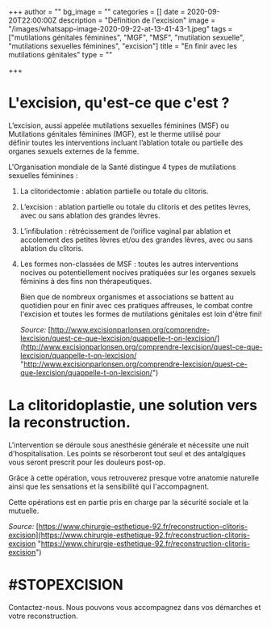 +++
author = ""
bg_image = ""
categories = []
date = 2020-09-20T22:00:00Z
description = "Définition de l'excision"
image = "/images/whatsapp-image-2020-09-22-at-13-41-43-1.jpeg"
tags = ["mutilations génitales féminines", "MGF", "MSF", "mutilation sexuelle", "mutilations sexuelles féminines", "excision"]
title = "En finir avec les mutilations génitales"
type = ""

+++
# L'excision, qu'est-ce que c'est ?

L’excision, aussi appelée mutilations sexuelles féminines (MSF) ou Mutilations génitales féminines (MGF), est le therme utilisé pour définir toutes les interventions incluant l’ablation totale ou partielle des organes sexuels externes de la femme.

L'Organisation mondiale de la Santé distingue 4 types de mutilations sexuelles féminines :

1. La clitoridectomie : ablation partielle ou totale du clitoris.
2. L’excision : ablation partielle ou totale du clitoris et des petites lèvres, avec ou sans ablation des grandes lèvres.
3. L’infibulation : rétrécissement de l’orifice vaginal par ablation et accolement des petites lèvres et/ou des grandes lèvres, avec ou sans ablation du clitoris.
4. Les formes non-classées de MSF : toutes les autres interventions nocives ou potentiellement nocives pratiquées sur les organes sexuels féminins à des fins non thérapeutiques.

   Bien que de nombreux organismes et associations se battent au quotidien pour en finir avec ces pratiques affreuses, le combat contre l'excision et toutes les formes de mutilations génitales est loin d'être fini!

   _Source:_ [http://www.excisionparlonsen.org/comprendre-lexcision/quest-ce-que-lexcision/quappelle-t-on-lexcision/](http://www.excisionparlonsen.org/comprendre-lexcision/quest-ce-que-lexcision/quappelle-t-on-lexcision/ "http://www.excisionparlonsen.org/comprendre-lexcision/quest-ce-que-lexcision/quappelle-t-on-lexcision/")

# La clitoridoplastie, une solution vers la reconstruction.

L'intervention se déroule sous anesthésie générale et nécessite une nuit d'hospitalisation. Les points se résorberont tout seul et des antalgiques vous seront prescrit pour les douleurs post-op.

Grâce à cette opération, vous retrouverez presque votre anatomie naturelle ainsi que les sensations et la sensibilité qui l'accompagnent.

Cette opérations est en partie pris en charge par la sécurité sociale et la mutuelle.

_Source:_ [https://www.chirurgie-esthetique-92.fr/reconstruction-clitoris-excision](https://www.chirurgie-esthetique-92.fr/reconstruction-clitoris-excision "https://www.chirurgie-esthetique-92.fr/reconstruction-clitoris-excision")

# #STOPEXCISION

Contactez-nous. Nous pouvons vous accompagnez dans vos démarches et votre reconstruction.